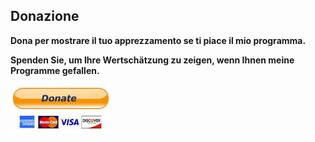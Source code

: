 ## Donazione

**Dona per mostrare il tuo apprezzamento se ti piace il mio programma.**

**Spenden Sie, um Ihre Wertschätzung zu zeigen, wenn Ihnen meine Programme gefallen.**

[![Donate](../images/donate.jpg)](https://albar965.github.io/donate.html)

